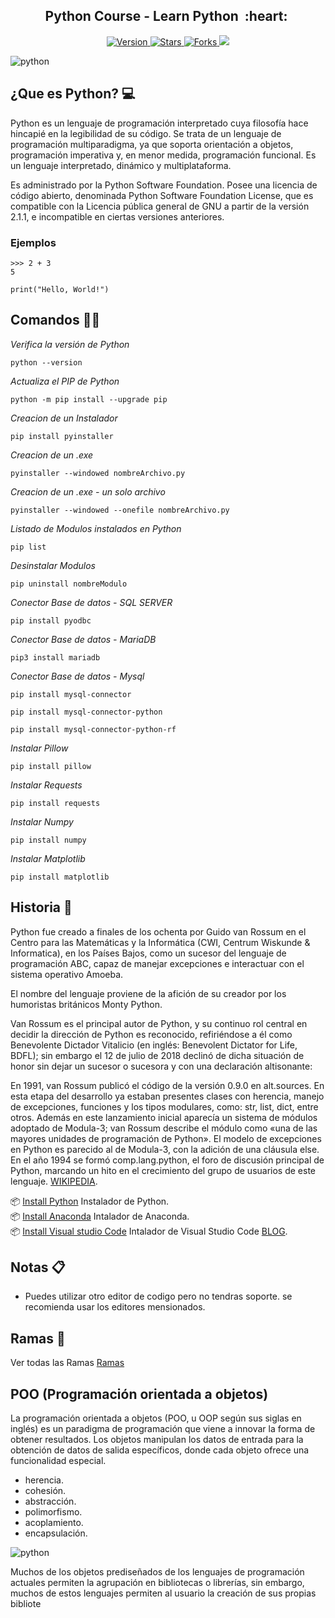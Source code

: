 
<h2 align="center">Python Course - Learn Python &nbsp;:heart:&nbsp;</h2>

<p align="center">
  
  <a href="https://github.com/BrianMarquez3/Python-Course/tags">
    <img src="https://img.shields.io/github/tag/BrianMarquez3/Python-Course.svg?label=version&style=flat" alt="Version">
  </a>
  <a href="https://github.com/BrianMarquez3/Python-Course/stargazers">
    <img src="https://img.shields.io/github/stars/BrianMarquez3/Python-Course.svg?style=flat" alt="Stars">
  </a>
  <a href="https://github.com/BrianMarquez3/Python-Course/network">
    <img src="https://img.shields.io/github/forks/BrianMarquez3/Python-Course.svg?style=flat" alt="Forks">
  </a>
  <a>
    <img src="https://img.shields.io/badge/Next%20Release-Aug%2017-green">
  </a>
  
</p>
  
![python](./Images/python3.png)

## ¿Que es Python? 💻

Python es un lenguaje de programación interpretado cuya filosofía hace hincapié en la legibilidad de su código. Se trata de un lenguaje de programación multiparadigma, ya que soporta orientación a objetos, programación imperativa y, en menor medida, programación funcional. Es un lenguaje interpretado, dinámico y multiplataforma.

Es administrado por la Python Software Foundation. Posee una licencia de código abierto, denominada Python Software Foundation License, que es compatible con la Licencia pública general de GNU a partir de la versión 2.1.1, e incompatible en ciertas versiones anteriores.

### Ejemplos
```
>>> 2 + 3
5
```

```
print("Hello, World!")
```
## Comandos 🧑‍💻

_Verifica la versión de Python_

```
python --version
```

_Actualiza el  PIP de Python_

```
python -m pip install --upgrade pip
```

_Creacion de un Instalador_

```
pip install pyinstaller
```

_Creacion de un .exe_

```
pyinstaller --windowed nombreArchivo.py
```

_Creacion de un .exe - un solo archivo_

```
pyinstaller --windowed --onefile nombreArchivo.py
```

_Listado de Modulos instalados en Python_

```
pip list 
```

_Desinstalar Modulos_

```
pip uninstall nombreModulo
```

_Conector Base de datos - SQL SERVER_

```
pip install pyodbc
```

_Conector Base de datos - MariaDB_

```
pip3 install mariadb
```

_Conector Base de datos - Mysql_

```
pip install mysql-connector
```
```
pip install mysql-connector-python
```
```
pip install mysql-connector-python-rf
```

_Instalar Pillow_

```
pip install pillow
```

_Instalar Requests_

```
pip install requests
```

_Instalar Numpy_

```
pip install numpy
```

_Instalar Matplotlib_

```
pip install matplotlib
```

## Historia 📖
Python fue creado a finales de los ochenta por Guido van Rossum en el Centro para las Matemáticas y la Informática (CWI, Centrum Wiskunde & Informatica), en los Países Bajos, como un sucesor del lenguaje de programación ABC, capaz de manejar excepciones e interactuar con el sistema operativo Amoeba.

El nombre del lenguaje proviene de la afición de su creador por los humoristas británicos Monty Python.

Van Rossum es el principal autor de Python, y su continuo rol central en decidir la dirección de Python es reconocido, refiriéndose a él como Benevolente Dictador Vitalicio (en inglés: Benevolent Dictator for Life, BDFL); sin embargo el 12 de julio de 2018 declinó de dicha situación de honor sin dejar un sucesor o sucesora y con una declaración altisonante:

En 1991, van Rossum publicó el código de la versión 0.9.0 en alt.sources. En esta etapa del desarrollo ya estaban presentes clases con herencia, manejo de excepciones, funciones y los tipos modulares, como: str, list, dict, entre otros. Además en este lanzamiento inicial aparecía un sistema de módulos adoptado de Modula-3; van Rossum describe el módulo como «una de las mayores unidades de programación de Python». El modelo de excepciones en Python es parecido al de Modula-3, con la adición de una cláusula else. En el año 1994 se formó comp.lang.python, el foro de discusión principal de Python, marcando un hito en el crecimiento del grupo de usuarios de este lenguaje.
[WIKIPEDIA](https://es.wikipedia.org/wiki/Python).<br>

📦 [Install Python](https://www.python.org/) Instalador de Python.<br>
📦 [Install Anaconda](https://www.anaconda.com/) Intalador de Anaconda.<br>
📦 [Install Visual studio Code](https://code.visualstudio.com/) Intalador de Visual Studio Code
[BLOG](https://www.anaconda.com/blog).<br>



## Notas 📋

- Puedes utilizar otro editor de codigo pero no tendras soporte. se recomienda usar los editores mensionados. 

## Ramas 👾

Ver todas las Ramas [Ramas](https://github.com/BrianMarquez3/Python-Course/settings/branches)

## POO (Programación orientada a objetos)

La programación orientada a objetos (POO, u OOP según sus siglas en inglés) es un paradigma de programación que viene a innovar la forma de obtener resultados. Los objetos manipulan los datos de entrada para la obtención de datos de salida específicos, donde cada objeto ofrece una funcionalidad especial.

- herencia.
- cohesión.
- abstracción.
- polimorfismo.
- acoplamiento.
- encapsulación.

![python](./Images/poo.png)


Muchos de los objetos prediseñados de los lenguajes de programación actuales permiten la agrupación en bibliotecas o librerías, sin embargo, muchos de estos lenguajes permiten al usuario la creación de sus propias bibliote


